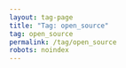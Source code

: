 ```yaml
---
layout: tag-page
title: "Tag: open_source"
tag: open_source
permalink: /tag/open_source
robots: noindex
---
```

